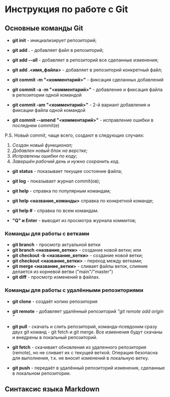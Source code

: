 # Инструкция по работе с Git
## Основные команды Git

* __git init__ - инициализирует репозиторий;

* __git add .__ - добавляет файл в репозиторий;
* __git add --all__ - добавляет в репозиторий все сделанные изменения;
* __git add .\<имя_файла>__ - добавляет в репозиторий конкретный файл;

* __git commit -m "<комментарий>"__ - фиксация сделанных добавлений
* __git commit -a -m "<комментарий>"__ - добавление и фиксация файла в репозитории одной командой
* __git commit -am "<комментарий>"__ - 2-й вариант добавления и фиксации файла одной командой
* __git commit --amend "<комментарий>"__ - исправление ошибки в последнем commit(e)

P.S. Новый commit, чаще всего, создают в следующих случаях: 
1. _Создан новый функционал;_ 
2. _Добавлен новый блок на верстке;_ 
3. _Исправлены ошибки по коду;_ 
4. _Завершён рабочий день и нужно сохранить код._

* __git status__ - показывает текущее состояние файла;
* __git log__ - показывает журнал commit(ов);
* __git help__ - справка по популярным командам;
* __git help <название_команды>__ справка по конкретной команде;
* __git help #__ - справка по всем командам.

* __"Q" и Enter__ - выводит из просмотра журнала коммитов;


### Команды для работы с ветками

+ __git branch__ - просмотр актуальной ветки
+ __git branch <название_ветки>__ - создание новой ветки;
или
+ __git checkout -b <название_ветки>__ - создание новой ветки;
+ __git checkout <название_ветки>__ - переход между ветками;
+ __git merge <название_ветки>__ - сливает файлы веток, слияние делается из корневой ветви ("main"/"master")
+ __git diff__ - просмотр изменений в файлах.

### Команды для работы с удалёнными репозиториями

* __git clone__ - создаёт копию репозитория
+ __git remote__ - добавляет удалённый репозиторий _"git remote add origin <URL>"_

* __git pull__ - скачать и слить репозиторий, команда-псевдоним сразу двух git команд - git fetch и git merge. Все изменения будут скачаны и внедрены в локальный репозиторий.

+ __git fetch__ - скачивает обновления из удаленного репозитория (remote), но не сливает их с текущей веткой. Операция безопасна для выполнения, т.к. не вносит изменений в локальную ветку.

+ __git push__ - передаёт в удалённый репозиторий изменения, сделанные в локальном репозитории.

## Синтаксис языка Markdown
